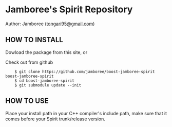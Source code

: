 Jamboree's Spirit Repository
============
Author: Jamboree (tongari95@gmail.com)



HOW TO INSTALL
--------------

Dowload the package from this site, or

Check out from github

        $ git clone https://github.com/jamboree/boost-jamboree-spirit boost-jamboree-spirit
        $ cd boost-jamboree-spirit
        $ git submodule update --init

HOW TO USE
----------

Place your install path in your C++ compiler's include path, make sure that it comes before your Spirit trunk/release version.